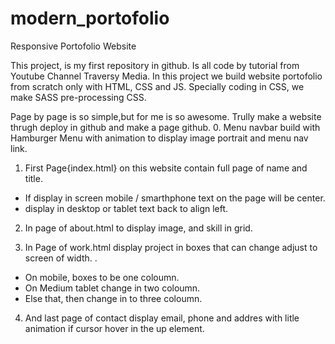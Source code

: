 # modern_portofolio
Responsive Portofolio Website

This project, is my first repository in github. Is all code by tutorial from Youtube Channel Traversy Media. 
In this project we build website portofolio from scratch only with HTML, CSS and JS. Specially coding in CSS, we make SASS pre-processing CSS. 

Page by page is so simple,but for me is so awesome. Trully make a website thrugh deploy in github and make a page github. 
0. Menu navbar build with Hamburger Menu with animation to display image portrait and menu nav link. 

1. First Page{index.html} on this website contain full page of name and title. 
  - If display in screen mobile / smarthphone text on the page will be center.
  - display in desktop or tablet text back to align left. 

2. In page of about.html to display image, and skill in grid. 

3. In Page of work.html display project in boxes that can change adjust to screen of width. .
  - On mobile, boxes to be one coloumn. 
  - On Medium tablet change in two coloumn. 
  - Else that, then change in to three coloumn. 
  
4. And last page of contact display email, phone and addres with litle animation if cursor hover in the up element. 
